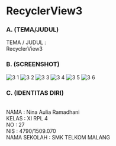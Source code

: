 # RecyclerView3

### A. (TEMA/JUDUL)

TEMA / JUDUL    :
<br>RecyclerView3

### B. (SCREENSHOT)

![3 1](https://cloud.githubusercontent.com/assets/22069261/20238353/a7644d7c-a91b-11e6-9d6b-98df4423c161.png)
![3 2](https://cloud.githubusercontent.com/assets/22069261/20238354/aa392afe-a91b-11e6-9c5b-ad1c32fdd8b4.png)
![3 3](https://cloud.githubusercontent.com/assets/22069261/20238356/b0139c3e-a91b-11e6-94b4-0c96ecb85aaa.png)
![3 4](https://cloud.githubusercontent.com/assets/22069261/20238358/b7ddc610-a91b-11e6-9f09-4a38121fe4e5.png)
![3 5](https://cloud.githubusercontent.com/assets/22069261/20238357/b7d4ec34-a91b-11e6-8791-a1328e4035b0.png)
![3 6](https://cloud.githubusercontent.com/assets/22069261/20238359/b7de4ac2-a91b-11e6-9cb3-0fc6fc7eb9b3.png)

### C. (IDENTITAS DIRI)

<br>NAMA         : Nina Aulia Ramadhani
<br>KELAS        : XI RPL 4
<br>NO                 : 27
<br>NIS                 : 4790/1509.070
<br>NAMA SEKOLAH : SMK TELKOM MALANG
